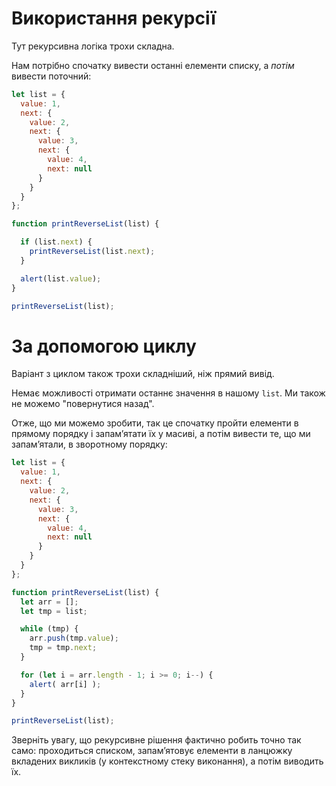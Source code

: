 # Використання рекурсії

Тут рекурсивна логіка трохи складна.

Нам потрібно спочатку вивести останні елементи списку, а *потім* вивести поточний:

```js run
let list = {
  value: 1,
  next: {
    value: 2,
    next: {
      value: 3,
      next: {
        value: 4,
        next: null
      }
    }
  }
};

function printReverseList(list) {

  if (list.next) {
    printReverseList(list.next);
  }

  alert(list.value);
}

printReverseList(list);
```

# За допомогою циклу

Варіант з циклом також трохи складніший, ніж прямий вивід.

Немає можливості отримати останнє значення в нашому `list`. Ми також не можемо "повернутися назад".

Отже, що ми можемо зробити, так це спочатку пройти елементи в прямому порядку і запам’ятати їх у масиві, а потім вивести те, що ми запам’ятали, в зворотному порядку:

```js run
let list = {
  value: 1,
  next: {
    value: 2,
    next: {
      value: 3,
      next: {
        value: 4,
        next: null
      }
    }
  }
};

function printReverseList(list) {
  let arr = [];
  let tmp = list;

  while (tmp) {
    arr.push(tmp.value);
    tmp = tmp.next;
  }

  for (let i = arr.length - 1; i >= 0; i--) {
    alert( arr[i] );
  }
}

printReverseList(list);
```

Зверніть увагу, що рекурсивне рішення фактично робить точно так само: проходиться списком, запам’ятовує елементи в ланцюжку вкладених викликів (у контекстному стеку виконання), а потім виводить їх. 
